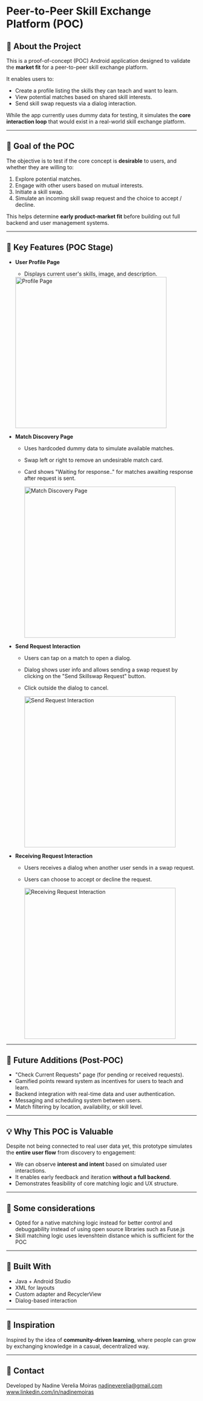 
# Peer-to-Peer Skill Exchange Platform (POC)

## 🚀 About the Project

This is a proof-of-concept (POC) Android application designed to validate the **market fit** for a peer-to-peer skill exchange platform.

It enables users to:
- Create a profile listing the skills they can teach and want to learn.
- View potential matches based on shared skill interests.
- Send skill swap requests via a dialog interaction.

While the app currently uses dummy data for testing, it simulates the **core interaction loop** that would exist in a real-world skill exchange platform.

---

## 🎯 Goal of the POC

The objective is to test if the core concept is **desirable** to users, and whether they are willing to:
1. Explore potential matches.
2. Engage with other users based on mutual interests.
3. Initiate a skill swap.
4. Simulate an incoming skill swap request and the choice to accept / decline.

This helps determine **early product-market fit** before building out full backend and user management systems.

---

## 🧪 Key Features (POC Stage)

- **User Profile Page**
  - Displays current user's skills, image, and description.
    
  <img src="HomePage.png" alt="Profile Page" width="400"/>

- **Match Discovery Page**
  - Uses hardcoded dummy data to simulate available matches.
  - Swap left or right to remove an undesirable match card.
  - Card shows "Waiting for response.." for matches awaiting response after request is sent.
    
    <img src="MatchPagePending.png" alt="Match Discovery Page" width="400"/>

- **Send Request Interaction**
  - Users can tap on a match to open a dialog.
  - Dialog shows user info and allows sending a swap request by clicking on the "Send Skillswap Request" button. 
  - Click outside the dialog to cancel.
    
    <img src="SendRequestDialog.png" alt="Send Request Interaction" width="400"/>
    
- **Receiving Request Interaction**
  - Users receives a dialog when another user sends in a swap request.
  - Users can choose to accept or decline the request.
    
    <img src="ReceiveRequestDialog.png" alt="Receiving Request Interaction" width="400"/>

---

## 🧭 Future Additions (Post-POC)

- "Check Current Requests" page (for pending or received requests).
- Gamified points reward system as incentives for users to teach and learn.
- Backend integration with real-time data and user authentication.
- Messaging and scheduling system between users.
- Match filtering by location, availability, or skill level.

---

## 💡 Why This POC is Valuable

Despite not being connected to real user data yet, this prototype simulates the **entire user flow** from discovery to engagement:

- We can observe **interest and intent** based on simulated user interactions.
- It enables early feedback and iteration **without a full backend**.
- Demonstrates feasibility of core matching logic and UX structure.

---

## 🧠 Some considerations

- Opted for a native matching logic instead for better control and debuggability instead of using open source libraries such as Fuse.js
- Skill matching logic uses levenshtein distance which is sufficient for the POC

---

## 📱 Built With

- Java + Android Studio
- XML for layouts
- Custom adapter and RecyclerView
- Dialog-based interaction

---

## 🧠 Inspiration

Inspired by the idea of **community-driven learning**, where people can grow by exchanging knowledge in a casual, decentralized way.

---

## 🙋 Contact

Developed by Nadine Verelia Moiras
nadineverelia@gmail.com
www.linkedin.com/in/nadinemoiras 

